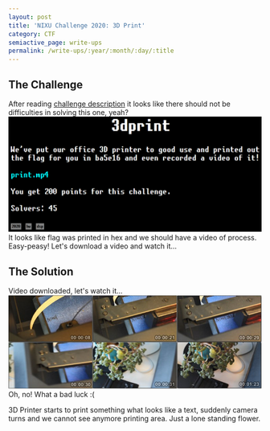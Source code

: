 ```yaml
---
layout: post
title: 'NIXU Challenge 2020: 3D Print'
category: CTF
semiactive_page: write-ups
permalink: /write-ups/:year/:month/:day/:title
---
```

## The Challenge
After reading [challenge description](https://thenixuchallenge.com/c/3dprint) it looks like there should not be difficulties in solving this one, yeah?
![Challenge Description](/images/write-ups/NIXU2020/3dprint/challenge.png)
It looks like flag was printed in hex and we should have a video of process. Easy-peasy! Let's download a video and watch it...
## The Solution
Video downloaded, let's watch it...
![Video Thumbnails](/images/write-ups/NIXU2020/3dprint/video_thumbs.png)
Oh, no! What a bad luck :(

3D Printer starts to print something what looks like a text, suddenly camera turns and we cannot see anymore printing area. Just a lone standing flower.
